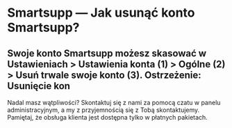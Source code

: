 # Smartsupp — Jak usunąć konto Smartsupp?
## Swoje konto Smartsupp możesz skasować w Ustawieniach > Ustawienia konta (1) > Ogólne (2) > Usuń trwale swoje konto (3). Ostrzeżenie: Usunięcie kon
Nadal masz wątpliwości? Skontaktuj się z nami za pomocą czatu w panelu administracyjnym, a my z przyjemnością się z Tobą skontaktujemy. Pamiętaj, że obsługa klienta jest dostępna tylko w płatnych pakietach.

